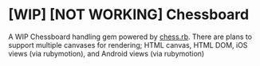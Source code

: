 # [WIP] [NOT WORKING] Chessboard

A WIP Chessboard handling gem powered by [chess.rb](https://github.com/k2052/chess.rb). There are plans to support multiple canvases for rendering; HTML canvas, HTML DOM, iOS views (via rubymotion), and Android views (via rubymotion)
